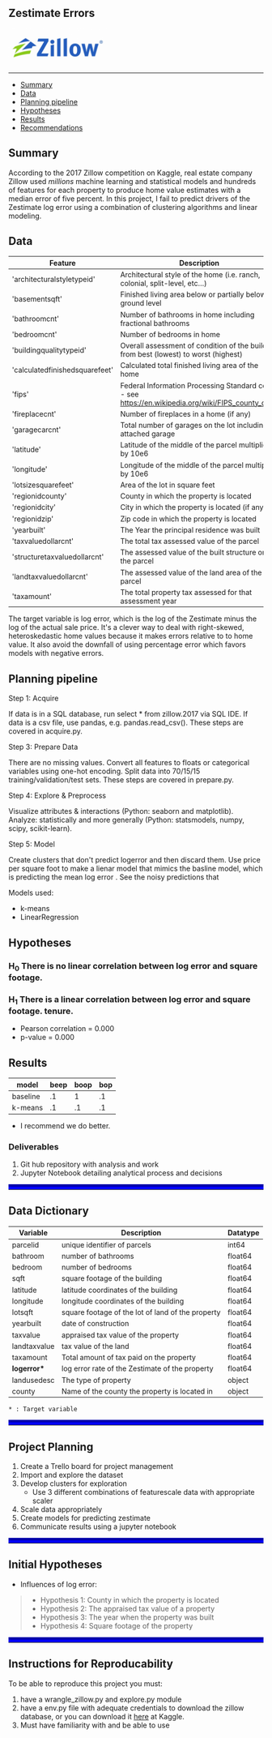 ## Zestimate Errors

<img src="img/z.png" width="200"/>

---
- [Summary](#introduction)
- [Data](#data)
- [Planning pipeline](#planning-pipeline)
- [Hypotheses](#hypotheses)
- [Results](#results)
- [Recommendations](#recommendations)

## Summary

According to the 2017 Zillow competition on Kaggle, real estate company Zillow used *millions* machine learning and statistical models and hundreds of features for each property to produce home value estimates with a median error of five percent. In this project, I fail to predict drivers of the Zestimate log error using a combination of clustering algorithms and linear modeling. 

## Data

| Feature                        | Description                                                                                                            |
|--------------------------------|------------------------------------------------------------------------------------------------------------------------|
| 'architecturalstyletypeid'     |  Architectural style of the home (i.e. ranch, colonial, split-level, etc…)                                             |
| 'basementsqft'                 |  Finished living area below or partially below ground level                                                            |
| 'bathroomcnt'                  |  Number of bathrooms in home including fractional bathrooms                                                            |
| 'bedroomcnt'                   |  Number of bedrooms in home                                                                                            |
| 'buildingqualitytypeid'        |  Overall assessment of condition of the building from best (lowest) to worst (highest)                                 |                                            |
| 'calculatedfinishedsquarefeet' |  Calculated total finished living area of the home                                                                     |                                         |
| 'fips'                         |  Federal Information Processing Standard code -  see https://en.wikipedia.org/wiki/FIPS_county_code  |
| 'fireplacecnt'                 |  Number of fireplaces in a home (if any)                                                                               |
| 'garagecarcnt'                 |  Total number of garages on the lot including an attached garage                                                       |  
| 'latitude'                     |  Latitude of the middle of the parcel multiplied by 10e6                                                               |
| 'longitude'                    |  Longitude of the middle of the parcel multiplied by 10e6                                                              |
| 'lotsizesquarefeet'            |  Area of the lot in square feet                                                                                        |
| 'regionidcounty'               | County in which the property is located                                                                                |
| 'regionidcity'                 |  City in which the property is located (if any)                                                                        |
| 'regionidzip'                  |  Zip code in which the property is located                                                                             |   
| 'yearbuilt'                    |  The Year the principal residence was built                                                                            |
| 'taxvaluedollarcnt'            | The total tax assessed value of the parcel                                                                             |
| 'structuretaxvaluedollarcnt'   | The assessed value of the built structure on the parcel                                                                |
| 'landtaxvaluedollarcnt'        | The assessed value of the land area of the parcel                                                                      |
| 'taxamount'                    | The total property tax assessed for that assessment year                                                               |
The target variable is log error, which is the log of the Zestimate minus the log of the actual sale price. It's a clever way to deal with right-skewed, heteroskedastic home values because it makes errors relative to to home value. It also avoid the downfall of using percentage error which favors models with negative errors.

## Planning pipeline

Step 1: Acquire

If data is in a SQL database, run select * from zillow.2017 via SQL IDE.
If data is a csv file, use pandas, e.g. pandas.read_csv().
These steps are covered in acquire.py.

Step 3: Prepare Data

There are no missing values.
Convert all features to floats or categorical variables using one-hot encoding.
Split data into 70/15/15 training/validation/test sets.
These steps are covered in prepare.py.

Step 4: Explore & Preprocess

Visualize attributes & interactions (Python: seaborn and matplotlib).
Analyze: statistically and more generally (Python: statsmodels, numpy, scipy, scikit-learn).

Step 5: Model

Create clusters that don't predict logerror and then discard them. Use price per square foot to make a lienar model that mimics the basline model, which is predicting the mean log error . See the noisy predictions that

Models used:

* k-means
* LinearRegression

## Hypotheses

### H<sub>0</sub> There is no linear correlation between log error and square footage.

### H<sub>1</sub> There is a linear correlation between log error and square footage. tenure.

* Pearson correlation = 0.000
* p-value             = 0.000

## Results

| model | beep | boop | bop |
| --- | --- | --- | --- |
| baseline | .1 | 1 | .1 |
| k-means | .1 | .1 | .1 |

* I recommend we do better.



### Deliverables
1. Git hub repository with analysis and work
2. Jupyter Notebook detailing analytical process and decisions
<hr style="border-top: 10px groove blue; margin-top: 1px; margin-bottom: 1px"></hr>

## Data Dictionary
| Variable     | Description                                       | Datatype |
|--------------|---------------------------------------------------|----------|
| parcelid     | unique identifier of parcels                      | int64    |
| bathroom     | number of bathrooms                               | float64  |
| bedroom      | number of bedrooms                                | float64  |
| sqft         | square footage of the building                    | float64  |
| latitude     | latitude coordinates of the building              | float64  |
| longitude    | longitude coordinates of the building             | float64  |
| lotsqft      | square footage of the lot of land of the property | float64  |
| yearbuilt    | date of construction                              | float64  |
| taxvalue     | appraised tax value of the property               | float64  |
| landtaxvalue | tax value of the land                             | float64  |
| taxamount    | Total amount of tax paid on the property          | float64  |
| <strong>logerror*</strong>    | log error rate of the Zestimate of the property   | float64  |
| landusedesc  | The type of property                              | object   |
| county       | Name of the county the property is located in     | object   |
    * : Target variable
<hr style="border-top: 10px groove blue; margin-top: 1px; margin-bottom: 1px"></hr>

## Project Planning
1. Create a Trello board for project management
2. Import and explore the dataset
4. Develop clusters for exploration
    - Use 3 different combinations of featurescale data with appropriate scaler
5. Scale data appropriately 
6. Create models for predicting zestimate 
7. Communicate results using a jupyter notebook
<hr style="border-top: 10px groove blue; margin-top: 1px; margin-bottom: 1px"></hr>

## Initial Hypotheses 
- Influences of log error: 
> - Hypothesis 1: County in which the property is located
> - Hypothesis 2: The appraised tax value of a property 
> - Hypothesis 3: The year when the property was built
> - Hypothesis 4: Square footage of the property 
<hr style="border-top: 10px groove blue; margin-top: 1px; margin-bottom: 1px"></hr>

## Instructions for Reproducability
To be able to reproduce this project you must:
1. have a wrangle_zillow.py and explore.py module
2. have a env.py file with adequate credentials to download the zillow database, or you can download it [here](https://www.kaggle.com/c/zillow-prize-1) at Kaggle.
3. Must have familiarity with and be able to use 
